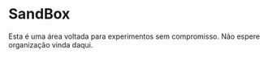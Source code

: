 # SandBox

Esta é uma área voltada para experimentos sem compromisso. Não espere organização vinda daqui.